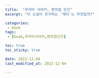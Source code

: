 ```yaml
---
title:  "무라타 사야카, 편의점 인간"
excerpt: "이 소설이 추구하는 '재미'는 무엇일까?"

categories:
 - book
tags:
 - [book,무라타사야카,편의점인간]

toc: true
toc_sticky: true

date: 2022-12-04
last_modified_at: 2022-12-04

---
```

